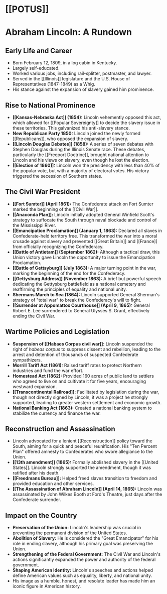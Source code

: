 # [[POTUS]]
# Abraham Lincoln: A Rundown

## Early Life and Career

*   Born February 12, 1809, in a log cabin in Kentucky.
*   Largely self-educated.
*   Worked various jobs, including rail-splitter, postmaster, and lawyer.
*   Served in the [[Illinois]] legislature and the U.S. House of Representatives (1847-1849) as a Whig.
*   His stance against the expansion of slavery gained him prominence.

## Rise to National Prominence

*   **[[Kansas-Nebraska Act]] (1854):** Lincoln vehemently opposed this act, which allowed for [[Popular Sovereignty]] to decide the slavery issue in these territories. This galvanized his anti-slavery stance.
*   **New Republican Party 1850:** Lincoln joined the newly formed [[Republicans]], who opposed the expansion of slavery.
*   **[[Lincoln Douglas Debates]] (1858):**  A series of seven debates with Stephen Douglas during the Illinois Senate race.  These debates, particularly the [[Freeport Doctrine]], brought national attention to Lincoln and his views on slavery, even though he lost the election.
*   **[[Election of 1860]]:** Lincoln won the presidency with less than 40% of the popular vote, but with a majority of electoral votes. His victory triggered the secession of Southern states.

## The Civil War President

*   **[[Fort Sumter]] (April 1861):** The Confederate attack on Fort Sumter marked the beginning of the [[Civil War]].
*   **[[Anaconda Plan]]:** Lincoln initially adopted General Winfield Scott's strategy to suffocate the South through naval blockade and control of the Mississippi River.
*   **[[Emancipation Proclamation]] (January 1, 1863):** Declared all slaves in Confederate-held territory free. This transformed the war into a moral crusade against slavery and prevented [[Great Britain]] and [[France]] from officially recognizing the Confederacy.
*   **[[Battle of Antietam]] (September 1862):** Although a tactical draw, this Union victory gave Lincoln the opportunity to issue the Emancipation Proclamation.
*   **[[Battle of Gettsyburg]] (July 1863):** A major turning point in the war, marking the beginning of the end for the Confederacy.
*   **[[Gettysburg Address]] (November 1863):** A brief but powerful speech dedicating the Gettysburg battlefield as a national cemetery and reaffirming the principles of equality and national unity.
*   **Shermans March to Sea (1864):** Lincoln supported General Sherman's strategy of "total war" to break the Confederacy's will to fight.
*   **[[Surrender at Appomattox Courthouse]] (April 9, 1865):** General Robert E. Lee surrendered to General Ulysses S. Grant, effectively ending the Civil War.

## Wartime Policies and Legislation

*   **Suspension of [[Habaes Corpus civil war]]:** Lincoln suspended the right of *habeas corpus* to suppress dissent and rebellion, leading to the arrest and detention of thousands of suspected Confederate sympathizers.
*   **Morrill Tariff Act (1861):** Raised tariff rates to protect Northern industries and fund the war effort.
*   **Homestead Act (1862):** Provided 160 acres of public land to settlers who agreed to live on and cultivate it for five years, encouraging westward expansion.
*   **[[Transcontinental Railroad]]:** Facilitated by legislation during the war, though not directly signed by Lincoln, it was a project he strongly supported, leading to greater western settlement and economic growth.
*   **National Banking Act (1863):** Created a national banking system to stabilize the currency and finance the war.

## Reconstruction and Assassination

*   Lincoln advocated for a lenient [[Reconstruction]] policy toward the South, aiming for a quick and peaceful reunification. His "Ten Percent Plan" offered amnesty to Confederates who swore allegiance to the Union.
*   **[[13th amendment]] (1865):** Formally abolished slavery in the [[United States]]. Lincoln strongly supported the amendment, though it was ratified after his death.
*   **[[Freedmans Bureau]]:** Helped freed slaves transition to freedom and provided education and other services.
*   **[[The Assassination of Abraham Lincoln]] (April 14, 1865):** Lincoln was assassinated by John Wilkes Booth at Ford's Theatre, just days after the Confederate surrender.

## Impact on the Country

*   **Preservation of the Union:** Lincoln's leadership was crucial in preventing the permanent division of the United States.
*   **Abolition of Slavery:** He is considered the "Great Emancipator" for his role in ending slavery, although his primary goal was preserving the Union.
*   **Strengthening of the Federal Government:** The Civil War and Lincoln's actions significantly expanded the power and authority of the federal government.
*   **Shaping American Identity:** Lincoln's speeches and actions helped define American values such as equality, liberty, and national unity.
*   His image as a humble, honest, and resolute leader has made him an iconic figure in American history.
